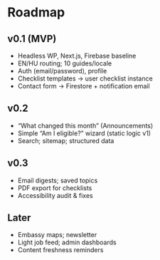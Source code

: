 # Roadmap

## v0.1 (MVP)
- Headless WP, Next.js, Firebase baseline
- EN/HU routing; 10 guides/locale
- Auth (email/password), profile
- Checklist templates → user checklist instance
- Contact form → Firestore + notification email

## v0.2
- “What changed this month” (Announcements)
- Simple “Am I eligible?” wizard (static logic v1)
- Search; sitemap; structured data

## v0.3
- Email digests; saved topics
- PDF export for checklists
- Accessibility audit & fixes

## Later
- Embassy maps; newsletter
- Light job feed; admin dashboards
- Content freshness reminders
